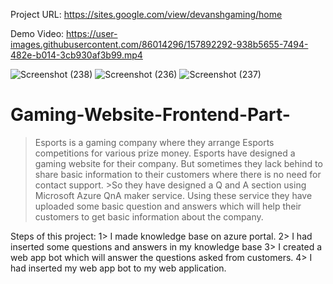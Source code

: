 Project URL: https://sites.google.com/view/devanshgaming/home

Demo Video: https://user-images.githubusercontent.com/86014296/157892292-938b5655-7494-482e-b014-3cb930af3b99.mp4

![Screenshot (238)](https://user-images.githubusercontent.com/86014296/157889336-71fa42f7-b975-48f0-9c54-4635bea70e1d.png)
![Screenshot (236)](https://user-images.githubusercontent.com/86014296/157888487-d794966e-5ff5-4e75-b72d-083ad0302144.png)
![Screenshot (237)](https://user-images.githubusercontent.com/86014296/157888645-3e008d9f-c34d-4859-99a3-64617a19ac5d.png)


# Gaming-Website-Frontend-Part-
>Esports is a gaming company where they arrange Esports competitions for various prize money.
>Esports have designed a gaming website for their company. But sometimes they lack behind to share basic information to their customers where there is no need for contact support. >So they have designed a Q and A section using Microsoft Azure QnA maker service. Using these service they have uploaded some basic question and answers which will help their customers to get basic information about the company.

Steps of this project:
1> I made knowledge base on azure portal.
2> I had inserted some questions and answers in my knowledge base
3> I created a web app bot which will answer the questions asked from customers.
4> I had inserted my web app bot to my web application.

